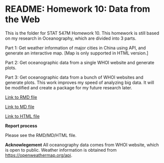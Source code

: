 # README: Homework 10: Data from the Web

This is the folder for STAT 547M Homework 10. This homework is still based on my research in Oceanography, which are divided into 3 parts.

Part 1: Get weather information of major cities in China using API, and generate an interactive map. [Map is only supported in HTML version.]

Part 2: Get oceanographic data from a single WHOI website and generate plots.

Part 3: Get oceanographic data from a bunch of WHOI websites and generate plots. This work improves my speed of analyzing big data. It will be modified and create a package for my future research later.

[Link to RMD file](https://github.com/yuanjisun/STAT547-hw-Sun-Yuanji/blob/master/hw10/hw10.Rmd)

[Link to MD file](https://github.com/yuanjisun/STAT547-hw-Sun-Yuanji/blob/master/hw10/hw10.md)

[Link to HTML file](https://github.com/yuanjisun/STAT547-hw-Sun-Yuanji/blob/master/hw10/hw10.html)

__Report process__

Please see the RMD/MD/HTML file.

__Acknowlegement__
All oceanography data comes from WHOI website, which is open to public. Weather information is obtained from https://openweathermap.org/api.
